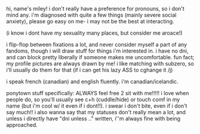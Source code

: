 hi, name's miley! i don't really have a preference for pronouns, so i don't mind any. i'm diagnosed with quite a few things (mainly severe social anxiety), please go easy on me- i may not be the best at interacting.

(i know i dont have my sexuality many places, but consider me aroace!)

i flip-flop between fixations a lot, and never consider myself a part of any fandoms, though i will draw stuff for things i'm interested in. i have no dni, and can block pretty liberally if someone makes me uncomfortable. fun fact; my profile pictures are always drawn by me! i like matching with subzero, so i'll usually do them for that (if i can get his lazy ASS to cghange it /j)

i speak french (canadian) and english fluently. i'm canadian/icelandic.

ponytown stuff specifically: ALWAYS feel free 2 sit with me!!!!! i love when people do, so you'll usually see c+h (cuddle/hide) or touch comf in my name (but i'm cool w/ it even if i dont!!). i swear i don't bite, even if i don't say much!! i also wanna say that my statuses don't really mean a lot, and unless i directly have "dni unless .." written, i''m always fine with being approached.
